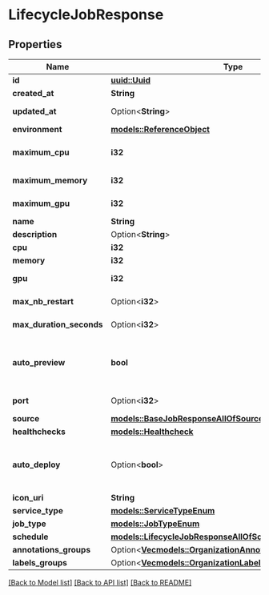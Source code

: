 # LifecycleJobResponse

## Properties

Name | Type | Description | Notes
------------ | ------------- | ------------- | -------------
**id** | [**uuid::Uuid**](uuid::Uuid.md) |  | [readonly]
**created_at** | **String** |  | [readonly]
**updated_at** | Option<**String**> |  | [optional][readonly]
**environment** | [**models::ReferenceObject**](ReferenceObject.md) |  | 
**maximum_cpu** | **i32** | Maximum cpu that can be allocated to the job based on organization cluster configuration. unit is millicores (m). 1000m = 1 cpu | 
**maximum_memory** | **i32** | Maximum memory that can be allocated to the job based on organization cluster configuration. unit is MB. 1024 MB = 1GB | 
**maximum_gpu** | **i32** | Maximum memory that can be allocated to the job based on organization cluster configuration. unit is MB. 1024 MB = 1GB | [default to 0]
**name** | **String** | name is case insensitive | 
**description** | Option<**String**> |  | [optional]
**cpu** | **i32** | unit is millicores (m). 1000m = 1 cpu | 
**memory** | **i32** | unit is MB. 1024 MB = 1GB | 
**gpu** | **i32** |  | [default to 0]
**max_nb_restart** | Option<**i32**> | Maximum number of restart allowed before the job is considered as failed 0 means that no restart/crash of the job is allowed  | [optional]
**max_duration_seconds** | Option<**i32**> | Maximum number of seconds allowed for the job to run before killing it and mark it as failed  | [optional]
**auto_preview** | **bool** | Indicates if the 'environment preview option' is enabled for this container.   If enabled, a preview environment will be automatically cloned when `/preview` endpoint is called.   If not specified, it takes the value of the `auto_preview` property from the associated environment.  | 
**port** | Option<**i32**> | Port where to run readiness and liveliness probes checks. The port will not be exposed externally | [optional]
**source** | [**models::BaseJobResponseAllOfSource**](BaseJobResponse_allOf_source.md) |  | 
**healthchecks** | [**models::Healthcheck**](Healthcheck.md) |  | 
**auto_deploy** | Option<**bool**> | Specify if the job will be automatically updated after receiving a new image tag or a new commit according to the source type.  The new image tag shall be communicated via the \"Auto Deploy job\" endpoint https://api-doc.qovery.com/#tag/Jobs/operation/autoDeployJobEnvironments  | [optional]
**icon_uri** | **String** | Icon URI representing the job. | 
**service_type** | [**models::ServiceTypeEnum**](ServiceTypeEnum.md) |  | 
**job_type** | [**models::JobTypeEnum**](JobTypeEnum.md) |  | 
**schedule** | [**models::LifecycleJobResponseAllOfSchedule**](LifecycleJobResponse_allOf_schedule.md) |  | 
**annotations_groups** | Option<[**Vec<models::OrganizationAnnotationsGroupResponse>**](OrganizationAnnotationsGroupResponse.md)> |  | [optional]
**labels_groups** | Option<[**Vec<models::OrganizationLabelsGroupResponse>**](OrganizationLabelsGroupResponse.md)> |  | [optional]

[[Back to Model list]](../README.md#documentation-for-models) [[Back to API list]](../README.md#documentation-for-api-endpoints) [[Back to README]](../README.md)


